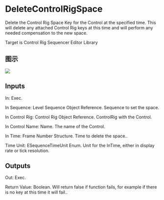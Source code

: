 # DeleteControlRigSpace

Delete the Control Rig Space Key for the Control at the specified time. This will delete any attached Control Rig keys at this time and will perform any needed compensation to the new space.

Target is Control Rig Sequencer Editor Library

## 图示

![]($-20221218-18522072.png)

## Inputs

In: Exec.

In Sequence: Level Sequence Object Reference. Sequence to set the space.

In Control Rig: Control Rig Object Reference. ControlRig with the Control.

In Control Name: Name. The name of the Control.

In Time: Frame Number Structure. Time to delete the space..

Time Unit: ESequenceTimeUnit Enum. Unit for the InTime, either in display rate or tick resolution.  

## Outputs

Out: Exec.

Return Value: Boolean. Will return false if function fails, for example if there is no key at this time it will fail..

